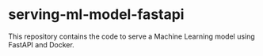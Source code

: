 # serving-ml-model-fastapi
This repository contains the code to serve a Machine Learning model using FastAPI and Docker.  
